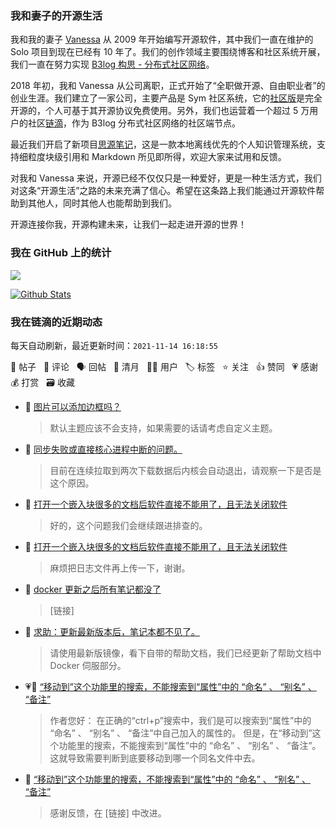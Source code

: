 ### 我和妻子的开源生活

我和我的妻子 [Vanessa](https://github.com/Vanessa219) 从 2009 年开始编写开源软件，其中我们一直在维护的 Solo 项目到现在已经有 10 年了。我们的创作领域主要围绕博客和社区系统开展，我们一直在努力实现 [B3log 构思 - 分布式社区网络](https://ld246.com/article/1546941897596)。

2018 年初，我和 Vanessa 从公司离职，正式开始了“全职做开源、自由职业者”的创业生涯。我们建立了一家公司，主要产品是 Sym 社区系统，它的[社区版](https://github.com/88250/symphony)是完全开源的，个人可基于其开源协议免费使用。另外，我们也运营着一个超过 5 万用户的社区[链滴](https://ld246.com)，作为 B3log 分布式社区网络的社区端节点。

最近我们开启了新项目[思源笔记](https://github.com/siyuan-note/siyuan)，这是一款本地离线优先的个人知识管理系统，支持细粒度块级引用和 Markdown 所见即所得，欢迎大家来试用和反馈。

对我和 Vanessa 来说，开源已经不仅仅只是一种爱好，更是一种生活方式，我们对这条“开源生活”之路的未来充满了信心。希望在这条路上我们能通过开源软件帮助到其他人，同时其他人也能帮助到我们。

开源连接你我，开源构建未来，让我们一起走进开源的世界！

### 我在 GitHub 上的统计

<a title="Hits" target="_blank" href="https://github.com/88250/88250"><img src="https://hits.b3log.org/88250/88250.svg"></a>

[![Github Stats](https://github-readme-stats.vercel.app/api?username=88250&theme=tokyonight&show_icons=true)](https://github.com/88250)

<!--events start -->

### 我在链滴的近期动态

每天自动刷新，最近更新时间：`2021-11-14 16:18:55`

📝 帖子 &nbsp; 💬 评论 &nbsp; 🗣 回帖 &nbsp; 🌙 清月 &nbsp; 👨‍💻 用户 &nbsp; 🏷️ 标签 &nbsp; ⭐️ 关注 &nbsp; 👍 赞同 &nbsp; 💗 感谢 &nbsp; 💰 打赏 &nbsp; 🗃 收藏

* 💬 [图片可以添加边框吗？](https://ld246.com/article/1636872971402/comment/1636876102833#comments)

  > 默认主题应该不会支持，如果需要的话请考虑自定义主题。
* 💬 [同步失败或直接核心进程中断的问题。](https://ld246.com/article/1636869756815/comment/1636876048297#comments)

  > 目前在连续拉取到两次下载数据后内核会自动退出，请观察一下是否是这个原因。
* 💬 [打开一个嵌入块很多的文档后软件直接不能用了，且无法关闭软件](https://ld246.com/article/1636360130511/comment/1636863218035#comments)

  > 好的，这个问题我们会继续跟进排查的。
* 💬 [打开一个嵌入块很多的文档后软件直接不能用了，且无法关闭软件](https://ld246.com/article/1636360130511/comment/1636862900735#comments)

  > 麻烦把日志文件再上传一下，谢谢。
* 💬 [docker 更新之后所有笔记都没了](https://ld246.com/article/1636814250038/comment/1636857577372#comments)

  > [链接]
* 💬 [求助：更新最新版本后，笔记本都不见了。](https://ld246.com/article/1636812245339/comment/1636857398648#comments)

  > 请使用最新版镜像，看下自带的帮助文档，我们已经更新了帮助文档中 Docker 伺服部分。
* 💗📝 [“移动到”这个功能里的搜索，不能搜索到“属性”中的 “命名” 、 “别名” 、 “备注”](https://ld246.com/article/1636820380352)

  > 作者您好： 在正确的“ctrl+p”搜索中，我们是可以搜索到“属性”中的 “命名” 、 “别名” 、 “备注”中自己加入的属性的。 但是，在“移动到”这个功能里的搜索，不能搜索到“属性”中的 “命名” 、 “别名” 、 “备注”。 这就导致需要判断到底要移动到哪一个同名文件中去。
* 💬 [“移动到”这个功能里的搜索，不能搜索到“属性”中的 “命名” 、 “别名” 、 “备注”](https://ld246.com/article/1636820380352/comment/1636851813122#comments)

  > 感谢反馈，在 [链接] 中改进。


<!--events end -->
